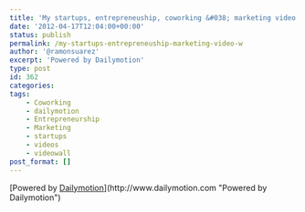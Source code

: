 ```yaml
---
title: 'My startups, entrepreneuship, coworking &#038; marketing video wall'
date: '2012-04-17T12:04:00+00:00'
status: publish
permalink: /my-startups-entrepreneuship-marketing-video-w
author: '@ramonsuarez'
excerpt: 'Powered by Dailymotion'
type: post
id: 362
categories:
tags:
    - Coworking
    - dailymotion
    - Entrepreneurship
    - Marketing
    - startups
    - videos
    - videowall
post_format: []
---
```

<div style="height:600px;text-align:left;">[Powered by <span style="text-decoration:underline;">Dailymotion</span>](http://www.dailymotion.com "Powered by Dailymotion")</div><div></div><div></div><div></div><div></div>